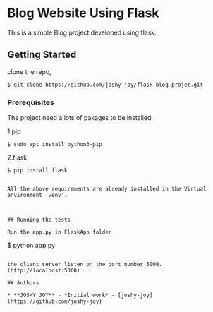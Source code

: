 # Blog Website Using Flask

This is a simple Blog project developed using flask.

## Getting Started

clone the repo,

```
$ git clone https://github.com/joshy-joy/flask-blog-projet.git
```

### Prerequisites

The project need a lots of pakages to be installed.

1.pip

```
$ sudo apt install python3-pip
```

2.flask

```
$ pip install flask


All the above requirements are already installed in the Virtual environment 'venv'. 



## Running the tests

Run the app.py in FlaskApp folder

```
$ python app.py
```

the client server listen on the port number 5000.(http://localhost:5000)

## Authors

* **JOSHY JOY** - *Initial work* - [joshy-joy](https://github.com/joshy-joy)

